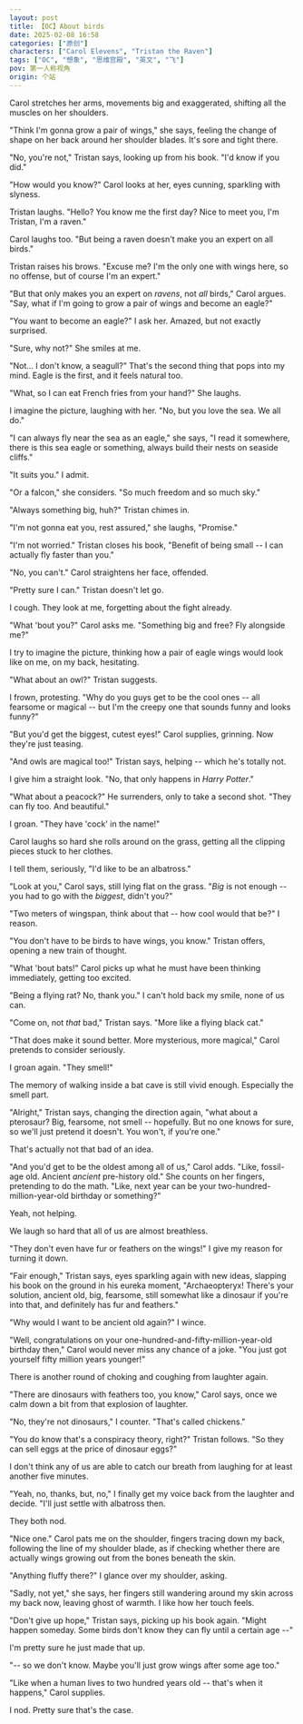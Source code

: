 ```yaml
---
layout: post
title: 【OC】About birds
date: 2025-02-08 16:58
categories: ["原创"]
characters: ["Carol Elevens", "Tristan the Raven"]
tags: ["OC", "想象", "思维宫殿", "英文", "飞"]
pov: 第一人称视角
origin: 个站
---
```


Carol stretches her arms, movements big and exaggerated, shifting all the muscles on her shoulders.

"Think I'm gonna grow a pair of wings," she says, feeling the change of shape on her back around her shoulder blades. It's sore and tight there.

"No, you're not," Tristan says, looking up from his book. "I'd know if you did."

"How would you know?" Carol looks at her, eyes cunning, sparkling with slyness.

Tristan laughs. "Hello? You know me the first day? Nice to meet you, I'm Tristan, I'm a raven."

Carol laughs too. "But being a raven doesn't make you an expert on all birds."

Tristan raises his brows. "Excuse me? I'm the only one with wings here, so no offense, but of course I'm an expert."

"But that only makes you an expert on *ravens*, not *all* birds," Carol argues. "Say, what if I'm going to grow a pair of wings and become an eagle?"

"You want to become an eagle?" I ask her. Amazed, but not exactly surprised.

"Sure, why not?" She smiles at me.

"Not... I don't know, a seagull?" That's the second thing that pops into my mind. Eagle is the first, and it feels natural too.

"What, so I can eat French fries from your hand?" She laughs.

I imagine the picture, laughing with her. "No, but you love the sea. We all do."

"I can always fly near the sea as an eagle," she says, "I read it somewhere, there is this sea eagle or something, always build their nests on seaside cliffs."

"It suits you." I admit.

"Or a falcon," she considers. "So much freedom and so much sky."

"Always something big, huh?" Tristan chimes in.

"I'm not gonna eat you, rest assured," she laughs, "Promise."

"I'm not worried." Tristan closes his book, "Benefit of being small -- I can actually fly faster than you."

"No, you can't." Carol straightens her face, offended.

"Pretty sure I can." Tristan doesn't let go.

I cough. They look at me, forgetting about the fight already.

"What 'bout you?" Carol asks me. "Something big and free? Fly alongside me?"

I try to imagine the picture, thinking how a pair of eagle wings would look like on me, on my back, hesitating.

"What about an owl?" Tristan suggests.

I frown, protesting. "Why do you guys get to be the cool ones -- all fearsome or magical -- but I'm the creepy one that sounds funny and looks funny?"

"But you'd get the biggest, cutest eyes!" Carol supplies, grinning. Now they're just teasing.

"And owls are magical too!" Tristan says, helping -- which he's totally not.

I give him a straight look. "No, that only happens in *Harry Potter*."

"What about a peacock?" He surrenders, only to take a second shot. "They can fly too. And beautiful."

I groan. "They have 'cock' in the name!"

Carol laughs so hard she rolls around on the grass, getting all the clipping pieces stuck to her clothes.

I tell them, seriously, "I'd like to be an albatross."

"Look at you," Carol says, still lying flat on the grass. "*Big* is not enough -- you had to go with the *biggest*, didn't you?"

"Two meters of wingspan, think about that -- how cool would that be?" I reason.

"You don't have to be birds to have wings, you know." Tristan offers, opening a new train of thought.

"What 'bout bats!" Carol picks up what he must have been thinking immediately, getting too excited.

"Being a flying rat? No, thank you." I can't hold back my smile, none of us can.

"Come on, not *that* bad," Tristan says. "More like a flying black cat."

"That does make it sound better. More mysterious, more magical," Carol pretends to consider seriously.

I groan again. "They smell!"

The memory of walking inside a bat cave is still vivid enough. Especially the smell part.

"Alright," Tristan says, changing the direction again, "what about a pterosaur? Big, fearsome, not smell -- hopefully. But no one knows for sure, so we'll just pretend it doesn't. You won't, if you're one."

That's actually not that bad of an idea.

"And you'd get to be the oldest among all of us," Carol adds. "Like, fossil-age old. Ancient *ancient* pre-history old." She counts on her fingers, pretending to do the math. "Like, next year can be your two-hundred-million-year-old birthday or something?"

Yeah, not helping.

We laugh so hard that all of us are almost breathless.

"They don't even have fur or feathers on the wings!" I give my reason for turning it down.

"Fair enough," Tristan says, eyes sparkling again with new ideas, slapping his book on the ground in his eureka moment, "Archaeopteryx! There's your solution, ancient old, big, fearsome, still somewhat like a dinosaur if you're into that, and definitely has fur and feathers."

"Why would I want to be ancient old again?" I wince.

"Well, congratulations on your one-hundred-and-fifty-million-year-old birthday then," Carol would never miss any chance of a joke. "You just got yourself fifty million years younger!"

There is another round of choking and coughing from laughter again.

"There are dinosaurs with feathers too, you know," Carol says, once we calm down a bit from that explosion of laughter.

"No, they're not dinosaurs," I counter. "That's called chickens."

"You do know that's a conspiracy theory, right?" Tristan follows. "So they can sell eggs at the price of dinosaur eggs?"

I don't think any of us are able to catch our breath from laughing for at least another five minutes.

"Yeah, no, thanks, but, no," I finally get my voice back from the laughter and decide. "I'll just settle with albatross then.

They both nod.

"Nice one." Carol pats me on the shoulder, fingers tracing down my back, following the line of my shoulder blade, as if checking whether there are actually wings growing out from the bones beneath the skin.

"Anything fluffy there?" I glance over my shoulder, asking.

"Sadly, not yet," she says, her fingers still wandering around my skin across my back now, leaving ghost of warmth. I like how her touch feels.

"Don't give up hope," Tristan says, picking up his book again. "Might happen someday. Some birds don't know they can fly until a certain age --"

I'm pretty sure he just made that up.

"-- so we don't know. Maybe you'll just grow wings after some age too."

"Like when a human lives to two hundred years old -- that's when it happens," Carol supplies.

I nod. Pretty sure that's the case.
